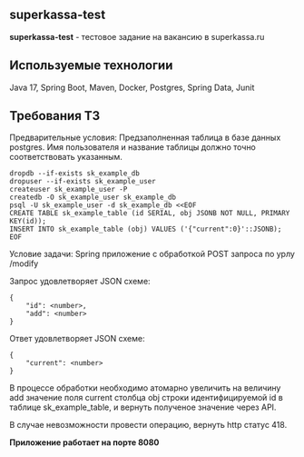 ## superkassa-test
**superkassa-test** - тестовое задание на вакансию в superkassa.ru
## Используемые технологии
Java 17, Spring Boot, Maven, Docker, Postgres, Spring Data, Junit
## Требования ТЗ
Предварительные условия:
Предзаполненная таблица в базе данных postgres. Имя пользователя и название таблицы должно точно соответствовать указанным.

    dropdb --if-exists sk_example_db
    dropuser --if-exists sk_example_user
    createuser sk_example_user -P
    createdb -O sk_example_user sk_example_db
    psql -U sk_example_user -d sk_example_db <<EOF
    CREATE TABLE sk_example_table (id SERIAL, obj JSONB NOT NULL, PRIMARY KEY(id));
    INSERT INTO sk_example_table (obj) VALUES ('{"current":0}'::JSONB);
    EOF
Условие задачи:
Spring приложение с обработкой POST запроса по урлу /modify

Запрос удовлетворяет JSON схеме:

    {
        "id": <number>,
        "add": <number>
    }

Ответ удовлетворяет JSON схеме:

    {
        "current": <number>
    }

В процессе обработки необходимо атомарно увеличить на величину add значение поля current столбца obj строки идентифицируемой id в таблице sk_example_table, и вернуть полученое значение через API.

В случае невозможности провести операцию, вернуть http статус 418.

**Приложение работает на порте 8080**